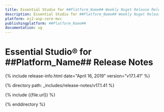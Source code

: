 ```yaml
---
title: Essential Studio for ##Platform_Name## Weekly Nuget Release Release Notes  
description: Essential Studio for ##Platform_Name## Weekly Nuget Release Release Notes  
platform: ej2-asp-core-mvc
publishingplatform: ##Platform_Name##
documentation: ug
---
```


# Essential Studio&reg; for  ##Platform_Name##  Release Notes  

{% include release-info.html date="April 16, 2019"   version="v17.1.41" %} 

{% directory path: _includes/release-notes/v17.1.41 %}

{% include {{file.url}} %}

{% enddirectory %}

